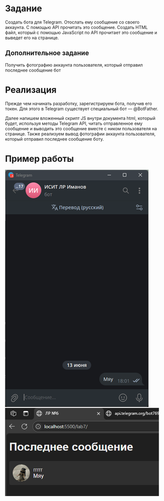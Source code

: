 # Задание

Создать бота для Telegram. Отослать ему сообщение со своего аккаунта. С помощью API прочитать это сообщение. Создать HTML файл, который с помощью JavaScript по API прочитает это сообщение и выведет его на странице.

## Дополнительное задание

Получить фотографию аккаунта пользователя, который отправил последнее сообщение бот

# Реализация

Прежде чем начинать разработку, зарегистрируем бота, получив его токен. Для этого в Telegram существует специальный бот — @BotFather.

Далее напишем вложенный скрипт JS внутри документа html, который будет, используя методы Telegram API, читать отправленное ему сообщение и выводить это сообщение вместе с ником пользователя на странице. Также реализуем вывод фотографии аккаунта пользователя, который отправил последнее сообщение боту.

# Пример работы

![](./../images/lab7/image.png)
![](./../images/lab7/image(1).png)